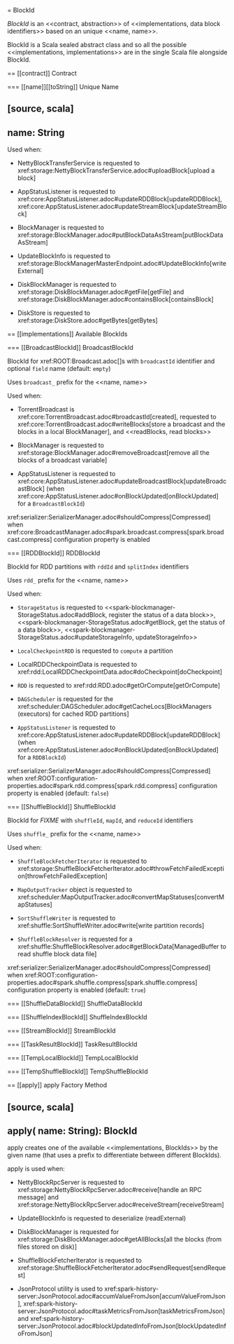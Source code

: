 = BlockId

*BlockId* is an <<contract, abstraction>> of <<implementations, data block identifiers>> based on an unique <<name, name>>.

BlockId is a Scala sealed abstract class and so all the possible <<implementations, implementations>> are in the single Scala file alongside BlockId.

== [[contract]] Contract

=== [[name]][[toString]] Unique Name

[source, scala]
----
name: String
----

Used when:

* NettyBlockTransferService is requested to xref:storage:NettyBlockTransferService.adoc#uploadBlock[upload a block]

* AppStatusListener is requested to xref:core:AppStatusListener.adoc#updateRDDBlock[updateRDDBlock], xref:core:AppStatusListener.adoc#updateStreamBlock[updateStreamBlock]

* BlockManager is requested to xref:storage:BlockManager.adoc#putBlockDataAsStream[putBlockDataAsStream]

* UpdateBlockInfo is requested to xref:storage:BlockManagerMasterEndpoint.adoc#UpdateBlockInfo[writeExternal]

* DiskBlockManager is requested to xref:storage:DiskBlockManager.adoc#getFile[getFile] and xref:storage:DiskBlockManager.adoc#containsBlock[containsBlock]

* DiskStore is requested to xref:storage:DiskStore.adoc#getBytes[getBytes]

== [[implementations]] Available BlockIds

=== [[BroadcastBlockId]] BroadcastBlockId

BlockId for xref:ROOT:Broadcast.adoc[]s with `broadcastId` identifier and optional `field` name (default: `empty`)

Uses `broadcast_` prefix for the <<name, name>>

Used when:

* TorrentBroadcast is xref:core:TorrentBroadcast.adoc#broadcastId[created], requested to xref:core:TorrentBroadcast.adoc#writeBlocks[store a broadcast and the blocks in a local BlockManager], and <<readBlocks, read blocks>>

* BlockManager is requested to xref:storage:BlockManager.adoc#removeBroadcast[remove all the blocks of a broadcast variable]

* AppStatusListener is requested to xref:core:AppStatusListener.adoc#updateBroadcastBlock[updateBroadcastBlock] (when xref:core:AppStatusListener.adoc#onBlockUpdated[onBlockUpdated] for a `BroadcastBlockId`)

xref:serializer:SerializerManager.adoc#shouldCompress[Compressed] when xref:core:BroadcastManager.adoc#spark.broadcast.compress[spark.broadcast.compress] configuration property is enabled

=== [[RDDBlockId]] RDDBlockId

BlockId for RDD partitions with `rddId` and `splitIndex` identifiers

Uses `rdd_` prefix for the <<name, name>>

Used when:

* `StorageStatus` is requested to <<spark-blockmanager-StorageStatus.adoc#addBlock, register the status of a data block>>, <<spark-blockmanager-StorageStatus.adoc#getBlock, get the status of a data block>>, <<spark-blockmanager-StorageStatus.adoc#updateStorageInfo, updateStorageInfo>>

* `LocalCheckpointRDD` is requested to `compute` a partition

* LocalRDDCheckpointData is requested to xref:rdd:LocalRDDCheckpointData.adoc#doCheckpoint[doCheckpoint]

* `RDD` is requested to xref:rdd:RDD.adoc#getOrCompute[getOrCompute]

* `DAGScheduler` is requested for the xref:scheduler:DAGScheduler.adoc#getCacheLocs[BlockManagers (executors) for cached RDD partitions]

* `AppStatusListener` is requested to xref:core:AppStatusListener.adoc#updateRDDBlock[updateRDDBlock] (when xref:core:AppStatusListener.adoc#onBlockUpdated[onBlockUpdated] for a `RDDBlockId`)

xref:serializer:SerializerManager.adoc#shouldCompress[Compressed] when xref:ROOT:configuration-properties.adoc#spark.rdd.compress[spark.rdd.compress] configuration property is enabled (default: `false`)

=== [[ShuffleBlockId]] ShuffleBlockId

BlockId for _FIXME_ with `shuffleId`, `mapId`, and `reduceId` identifiers

Uses `shuffle_` prefix for the <<name, name>>

Used when:

* `ShuffleBlockFetcherIterator` is requested to xref:storage:ShuffleBlockFetcherIterator.adoc#throwFetchFailedException[throwFetchFailedException]

* `MapOutputTracker` object is requested to xref:scheduler:MapOutputTracker.adoc#convertMapStatuses[convertMapStatuses]

* `SortShuffleWriter` is requested to xref:shuffle:SortShuffleWriter.adoc#write[write partition records]

* `ShuffleBlockResolver` is requested for a xref:shuffle:ShuffleBlockResolver.adoc#getBlockData[ManagedBuffer to read shuffle block data file]

xref:serializer:SerializerManager.adoc#shouldCompress[Compressed] when xref:ROOT:configuration-properties.adoc#spark.shuffle.compress[spark.shuffle.compress] configuration property is enabled (default: `true`)

=== [[ShuffleDataBlockId]] ShuffleDataBlockId

=== [[ShuffleIndexBlockId]] ShuffleIndexBlockId

=== [[StreamBlockId]] StreamBlockId

=== [[TaskResultBlockId]] TaskResultBlockId

=== [[TempLocalBlockId]] TempLocalBlockId

=== [[TempShuffleBlockId]] TempShuffleBlockId

== [[apply]] apply Factory Method

[source, scala]
----
apply(
  name: String): BlockId
----

apply creates one of the available <<implementations, BlockIds>> by the given name (that uses a prefix to differentiate between different BlockIds).

apply is used when:

* NettyBlockRpcServer is requested to xref:storage:NettyBlockRpcServer.adoc#receive[handle an RPC message] and xref:storage:NettyBlockRpcServer.adoc#receiveStream[receiveStream]

* UpdateBlockInfo is requested to deserialize (readExternal)

* DiskBlockManager is requested for xref:storage:DiskBlockManager.adoc#getAllBlocks[all the blocks (from files stored on disk)]

* ShuffleBlockFetcherIterator is requested to xref:storage:ShuffleBlockFetcherIterator.adoc#sendRequest[sendRequest]

* JsonProtocol utility is used to xref:spark-history-server:JsonProtocol.adoc#accumValueFromJson[accumValueFromJson], xref:spark-history-server:JsonProtocol.adoc#taskMetricsFromJson[taskMetricsFromJson] and xref:spark-history-server:JsonProtocol.adoc#blockUpdatedInfoFromJson[blockUpdatedInfoFromJson]

